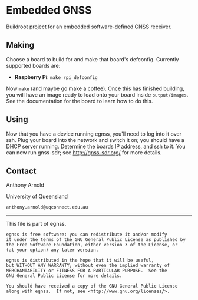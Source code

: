 # Embedded GNSS
Buildroot project for an embedded software-defined GNSS receiver.

## Making

Choose a board to build for and make that board's defconfig. Currently supported boards are:

  - **Raspberry Pi**: `make rpi_defconfig`

Now `make` (and maybe go make a coffee). Once this has finished building, you will have an image ready to load onto your board inside `output/images`. See the documentation for the board to learn how to do this.

## Using

Now that you have a device running egnss, you'll need to log into it over ssh. Plug your board into the network and switch it on; you should have a DHCP server running. Determine the boards IP address, and ssh to it. You can now run gnss-sdr; see http://gnss-sdr.org/ for more details.

## Contact

Anthony Arnold

University of Queensland

`anthony.arnold@uqconnect.edu.au`

----
This file is part of egnss.

    egnss is free software: you can redistribute it and/or modify
    it under the terms of the GNU General Public License as published by
    the Free Software Foundation, either version 3 of the License, or
    (at your option) any later version.

    egnss is distributed in the hope that it will be useful,
    but WITHOUT ANY WARRANTY; without even the implied warranty of
    MERCHANTABILITY or FITNESS FOR A PARTICULAR PURPOSE.  See the
    GNU General Public License for more details.

    You should have received a copy of the GNU General Public License
    along with egnss.  If not, see <http://www.gnu.org/licenses/>.